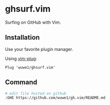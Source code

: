 ghsurf.vim
==========

Surfing on GitHub with Vim.

Installation
------------

Use your favorite plugin manager.

Using [vim-plug](https://github.com/junegunn/vim-plug):

```vim
Plug 'wuwe1/ghsurf.vim'
```

Command
-------

```bash
# edit file hosted on github
:GHE https://github.com/wuwe1/gh.vim/README.md
```
